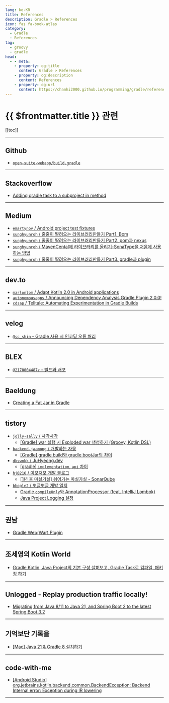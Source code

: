 ```yaml
---
lang: ko-KR
title: References
description: Gradle > References
icon: fas fa-book-atlas
category:
  - Gradle 
  - References
tag: 
  - groovy
  - gradle
head:
  - - meta:
    - property: og:title
      content: Gradle > References
    - property: og:description
      content: References
    - property: og:url
      content: https://chanhi2000.github.io/programming/gradle/references.html
---
```


# {{ $frontmatter.title }} 관련

[[toc]]

---

## <FontIcon icon="iconfont icon-gradle"/>Github

- [<FontIcon icon="iconfont icon-gradle"/>`open-suite-webapp/build.gradle`](https://github.com/axelor/open-suite-webapp/blob/master/build.gradle)

---

## <FontIcon icon="fa-brands fa-stack-overflow"/>Stackoverflow

- [Adding gradle task to a subproject in method](https://stackoverflow.com/questions/44943330/adding-gradle-task-to-a-subproject-in-method)

---

## <FontIcon icon="fa-brands fa-medium"/>Medium

- [`emartynov` / Android project test fixtures](https://emartynov.medium.com/android-project-test-fixtures-dec50c5d8533)
- [`sunghyunroh` / 줄줄이 딸려오는 라이브러리만들기 Part1. Bom](https://medium.com/@sunghyunroh/%EC%A4%84%EC%A4%84%EC%9D%B4-%EB%94%B8%EB%A0%A4%EC%98%A4%EB%8A%94-%EB%9D%BC%EC%9D%B4%EB%B8%8C%EB%9F%AC%EB%A6%AC%EB%A7%8C%EB%93%A4%EA%B8%B0-part1-bom-1945cbab452d?source=rss-f83fa8fc4b46------2)
- [`sunghyunroh` / 줄줄이 딸려오는 라이브러리만들기 Part2. pom과 nexus](https://medium.com/@sunghyunroh/%EC%A4%84%EC%A4%84%EC%9D%B4-%EB%94%B8%EB%A0%A4%EC%98%A4%EB%8A%94-%EB%9D%BC%EC%9D%B4%EB%B8%8C%EB%9F%AC%EB%A6%AC%EB%A7%8C%EB%93%A4%EA%B8%B0-part2-pom%EA%B3%BC-nexus-10e640c34a75?source=rss-f83fa8fc4b46------2)
- [`sunghyunroh` / MavenCental에 라이브러리를 올리기-SonaType을 처음에 사용하는 방법](https://medium.com/@sunghyunroh/mavencental%EC%97%90-%EB%9D%BC%EC%9D%B4%EB%B8%8C%EB%9F%AC%EB%A6%AC%EB%A5%BC-%EC%98%AC%EB%A6%AC%EA%B8%B0-sonatype%EC%9D%84-%EC%B2%98%EC%9D%8C%EC%97%90-%EC%82%AC%EC%9A%A9%ED%95%98%EB%8A%94-%EB%B0%A9%EB%B2%95-f9503bfe1ae7?source=rss-f83fa8fc4b46------2)
- [`sunghyunroh` / 줄줄이 딸려오는 라이브러리만들기 Part3. gradle과 plugin](https://medium.com/@sunghyunroh/%EC%A4%84%EC%A4%84%EC%9D%B4-%EB%94%B8%EB%A0%A4%EC%98%A4%EB%8A%94-%EB%9D%BC%EC%9D%B4%EB%B8%8C%EB%9F%AC%EB%A6%AC%EB%A7%8C%EB%93%A4%EA%B8%B0-part3-gradle%EA%B3%BC-plugin-b8ac579f0348?source=rss-f83fa8fc4b46------2)

<!-- END: medium -->

---

## <FontIcon icon="fa-brands fa-dev"/>dev.to

- [`marlonlom` / Adapt Kotlin 2.0 in Android applications](https://dev.to/marlonlom/adapt-kotlin-20-in-android-applications-3cmk)
- [`autonomousapps` / Announcing Dependency Analysis Gradle Plugin 2.0.0!](https://dev.to/autonomousapps/announcing-dependency-analysis-gradle-plugin-200-426c)
- [`cdsap` / Telltale: Automating Experimentation in Gradle Builds](https://dev.to/cdsap/telltale-automating-experimentation-in-gradle-builds-1h9m)

<!-- END: dev.to -->

---

## <FontIcon icon="iconfont icon-velog"/>velog

- [`@sc_shin` - Gradle 사용 시 인코딩 오류 처리](https://velog.io/@sc_shin/Gradle-%EC%82%AC%EC%9A%A9-%EC%8B%9C-%EC%9D%B8%EC%BD%94%EB%94%A9-%EC%98%A4%EB%A5%98-%EC%B2%98%EB%A6%AC)

<!-- END: velog.io -->

---

## <FontIcon icon="iconfont icon-blex"/>BLEX

- [`@2170004487z` - 빌드와 배포](https://blex.me/@2170004487z/%EB%B9%8C%EB%93%9C%EC%99%80-%EB%B0%B0%ED%8F%AC)

---

## Baeldung

- [Creating a Fat Jar in Gradle](https://www.baeldung.com/gradle-fat-jar)

---

## tistory

- [`jolly-sally` / 사각사각](https://jolly-sally.tistory.com/m/)
  - [[Gradle] war 실행 시 Exploded war 생성하기 (Groovy, Kotlin DSL)](https://jolly-sally.tistory.com/m/63)
- [`backend-jaamong` / 개발하는 자몽](https://backend-jaamong.tistory.com/m/)
  - [\[Gradle\] gradle build와 gradle bootJar의 차이](https://backend-jaamong.tistory.com/m/176)
  <!-- END: backend-jaamong -->
- [`dkswnkk` / JuHyeong.dev](http://dkswnkk.tistory.com/m/)
  - [\[gradle\] `implementation`, `api` 차이](http://dkswnkk.tistory.com/m/759)
  <!-- END: dkswnkk -->
- [`hj0216` / 이모저모 개발 블로그](https://hj0216.tistory.com/m/)
  - [\[1년 후 마실가실\] 쉬어가는 마실가실 - SonarQube](https://hj0216.tistory.com/m/944)
  <!-- END: hj0216 -->
- [`bbogle2` / 뽀글뽀글 개발 일지](https://bbogle2.tistory.com/m/)
  - [Gradle `compileOnly`와 AnnotationProcessor (feat. IntelliJ Lombok)](https://bbogle2.tistory.com/m/entry/Gradle-compileOnly%EC%99%80-AnnotationProcessor-feat-IntelliJ-Lombok)
  - [Java Project Logging 설정](https://bbogle2.tistory.com/m/entry/Java-Project-Logging-%EC%84%A4%EC%A0%95)
  <!-- END: bbogle2 -->
<!-- END: tistory.com -->

---

## 권남

- [Gradle Web(War) Plugin](https://kwonnam.pe.kr/wiki/gradle/web)

---

## 조세영의 Kotlin World

- [Gradle Kotlin, Java Project의 기본 구성 살펴보고, Gradle Task로 컴파일, 패키징 하기](https://kotlinworld.com/315)

---

## Unlogged - Replay production traffic locally!

- [Migrating from Java 8/11 to Java 21, and Spring Boot 2 to the latest Spring Boot 3.2](https://www.unlogged.io/post/migrating-from-java-8-11-to-java-21-and-spring-boot-2-to-the-latest-spring-boot-3-2)

---

## 기억보단 기록을

- [\[Mac\] Java 21 & Gradle 8 설치하기](https://jojoldu.tistory.com/m/789)

---

## code-with-me

- [\[Android Studio\] org.jetbrains.kotlin.backend.common.BackendException: Backend Internal error: Exception during IR lowering](https://inblog.ai/code-with-me/android-studio-orgjetbrainskotlinbackendcommonbackendexception-backend-internal-error-exception-during-ir-lowering-24952)

---

<TagLinks />